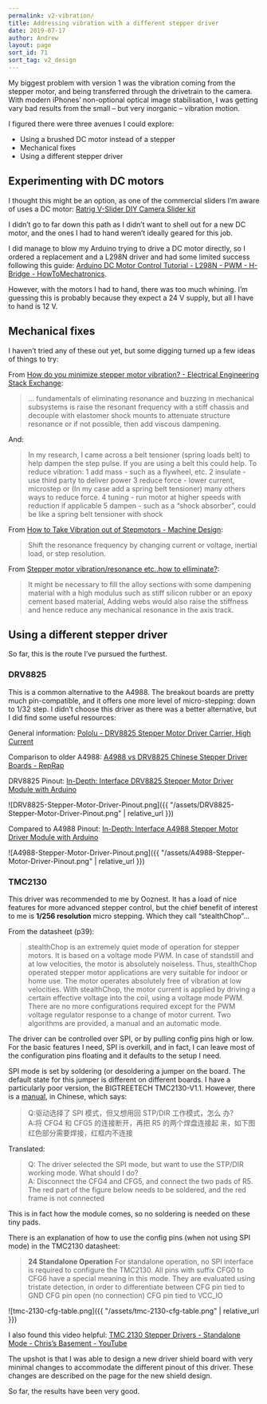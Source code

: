 ```yaml
---
permalink: v2-vibration/
title: Addressing vibration with a different stepper driver
date: 2019-07-17
author: Andrew
layout: page
sort_id: 71
sort_tag: v2_design
---
```


My biggest problem with version 1 was the vibration coming from the stepper motor, and being transferred through the drivetrain to the camera. With modern iPhones’ non-optional optical image stabilisation, I was getting vary bad results from the small – but very inorganic – vibration motion.

I figured there were three avenues I could explore:

* Using a brushed DC motor instead of a stepper
* Mechanical fixes
* Using a different stepper driver

  
## Experimenting with DC motors

I thought this might be an option, as one of the commercial sliders I’m aware of uses a DC motor:
[Ratrig V-Slider DIY Camera Slider kit](https://ooznest.co.uk/product/v-slider-diy-camera-slider/?attribute_pa_v-slider-length=35cm&attribute_pa_v-slider-leg-kit=no-leg-kit&attribute_pa_v-motion-lite=no-v-motion-lite&gclid=EAIaIQobChMI3Zi-9r6i4QIVCJztCh30qAxvEAQYASABEgLAe_D_BwE) 

I didn’t go to far down this path as I didn’t want to shell out for a new DC motor, and the ones I had to hand weren’t ideally geared for this job.

I did manage to blow my Arduino trying to drive a DC motor directly, so I ordered a replacement and a L298N driver and had some limited success following this guide: [Arduino DC Motor Control Tutorial - L298N - PWM - H-Bridge - HowToMechatronics](https://howtomechatronics.com/tutorials/arduino/arduino-dc-motor-control-tutorial-l298n-pwm-h-bridge/).

However, with the motors I had to hand, there was too much whining. I’m guessing this is probably because they expect a 24 V supply, but all I have to hand is 12 V.


## Mechanical fixes
I haven’t tried any of these out yet, but some digging turned up a few ideas of things to try:

From [How do you minimize stepper motor vibration? - Electrical Engineering Stack Exchange](https://electronics.stackexchange.com/questions/11811/how-do-you-minimize-stepper-motor-vibration):

> … fundamentals of eliminating resonance and buzzing in mechanical subsystems is raise the resonant frequency with a stiff chassis and decouple with elastomer shock mounts to attenuate structure resonance or if not possible, then add viscous dampening.

And:

> In my research, I came across a belt tensioner (spring loads belt) to help dampen the step pulse. If you are using a belt this could help.
> To reduce vibration:
> 1 add mass - such as a flywheel, etc.
> 2 insulate - use third party to deliver power
> 3 reduce force - lower current, microstep or (In my case add a spring belt tensioner) many others ways to reduce force.
> 4 tuning - run motor at higher speeds with reduction if applicable
> 5 dampen - such as a “shock absorber”, could be like a spring belt tensioner with shock

From [How to Take Vibration out of Stepmotors - Machine Design](https://www.machinedesign.com/motorsdrives/how-take-vibration-out-stepmotors):

> Shift the resonance frequency by changing current or voltage, inertial load, or step resolution.

From [Stepper motor vibration/resonance etc..how to elliminate?](https://www.cnczone.com/forums/stepper-motors-drives/111911-stepper-motor-vibration-resonance-etc-elliminate.html):

> It might be necessary to fill the alloy sections with some dampening material with a high modulus such as stiff silicon rubber or an epoxy cement based material, Adding webs would also raise the stiffness and hence reduce any mechanical resonance in the axis track. 

## Using a different stepper driver
So far, this is the route I’ve pursued the furthest. 

### DRV8825

This is a common alternative to the A4988. The breakout boards are pretty much pin-compatible, and it offers one more level of micro-stepping: down to 1/32 step. I didn’t choose this driver as there was a better alternative, but I did find some useful resources:

General information: [Pololu - DRV8825 Stepper Motor Driver Carrier, High Current](https://www.pololu.com/product/2133)  

Comparison to older A4988: [A4988 vs DRV8825 Chinese Stepper Driver Boards - RepRap](https://reprap.org/wiki/A4988_vs_DRV8825_Chinese_Stepper_Driver_Boards)  

DRV8825 Pinout: [In-Depth: Interface DRV8825 Stepper Motor Driver Module with Arduino](https://lastminuteengineers.com/drv8825-stepper-motor-driver-arduino-tutorial/#microstep-selection-pins)  


![DRV8825-Stepper-Motor-Driver-Pinout.png]({{ "/assets/DRV8825-Stepper-Motor-Driver-Pinout.png" | relative_url }})

Compared to A4988 Pinout: [In-Depth: Interface A4988 Stepper Motor Driver Module with Arduino](https://lastminuteengineers.com/a4988-stepper-motor-driver-arduino-tutorial/)  


![A4988-Stepper-Motor-Driver-Pinout.png]({{ "/assets/A4988-Stepper-Motor-Driver-Pinout.png" | relative_url }})

### TMC2130

This driver was recommended to me by Ooznest. It has a load of nice features for more advanced stepper control, but the chief benefit of interest to me is **1/256 resolution** micro stepping. Which they call “stealthChop”… 

From the datasheet (p39):
> stealthChop is an extremely quiet mode of operation for stepper motors. It is based on a voltage mode PWM. In case of standstill and at low velocities, the motor is absolutely noiseless. Thus, stealthChop operated stepper motor applications are very suitable for indoor or home use. The motor operates absolutely free of vibration at low velocities. With stealthChop, the motor current is applied by driving a certain effective voltage into 
> the coil, using a voltage mode PWM. There are no more configurations required except for the PWM voltage regulator response to a change of motor current. Two algorithms are provided, a manual and an automatic mode. 

The driver can be controlled over SPI, or by pulling config pins high or low. For the basic features I need, SPI is overkill, and in fact, I can leave most of the configuration pins floating and it defaults to the setup I need.

SPI mode is set by soldering (or desoldering a jumper on the board. The default state for this jumper is different on different boards. I have a particularly poor version, the BIGTREETECH
TMC2130-V1.1. However, there is a [manual](https://github.com/bigtreetech/BIGTREETECH-TMC2130-V1.1), in Chinese, which says:

> Q:驱动选择了 SPI 模式，但又想用回 STP/DIR 工作模式，怎么 办?  
> A:将 CFG4 和 CFG5 的连接断开，再把 R5 的两个焊盘连接起 来，如下图红色部分需要焊接，红框内不连接 

Translated:

> Q: The driver selected the SPI mode, but want to use the STP/DIR working mode. What should I do?  
> A: Disconnect the CFG4 and CFG5, and connect the two pads of R5. The red part of the figure below needs to be soldered, and the red frame is not connected

This is in fact how the module comes, so no soldering is needed on these tiny pads. 

There is an explanation of how to use the config pins (when not using SPI mode) in the TMC2130  datasheet:

> **24 Standalone Operation**
> For standalone operation, no SPI interface is required to configure the TMC2130. All pins with suffix CFG0 to CFG6 have a special meaning in this mode. They are evaluated using tristate detection, in order to differentiate between 
> CFG pin tied to GND
> CFG pin open (no connection) 
> CFG pin tied to VCC_IO 

![tmc-2130-cfg-table.png]({{ "/assets/tmc-2130-cfg-table.png" | relative_url }})

I also found this  video helpful:
[TMC 2130 Stepper Drivers - Standalone Mode - Chris’s Basement - YouTube](https://www.youtube.com/watch?v=Jh8iwqc1TP0)

The upshot is that I was able to design a new driver shield board with very minimal changes to accommodate the different pinout of this driver. These changes are described on the page for the new shield design.

So far, the results have been very good. 




